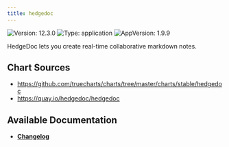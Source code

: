 ```yaml
---
title: hedgedoc
---
```


![Version: 12.3.0](https://img.shields.io/badge/Version-12.3.0-informational?style=flat-square) ![Type: application](https://img.shields.io/badge/Type-application-informational?style=flat-square) ![AppVersion: 1.9.9](https://img.shields.io/badge/AppVersion-1.9.9-informational?style=flat-square)

HedgeDoc lets you create real-time collaborative markdown notes.

## Chart Sources

- https://github.com/truecharts/charts/tree/master/charts/stable/hedgedoc
- https://quay.io/hedgedoc/hedgedoc

## Available Documentation

- [**Changelog**](./CHANGELOG.md)
